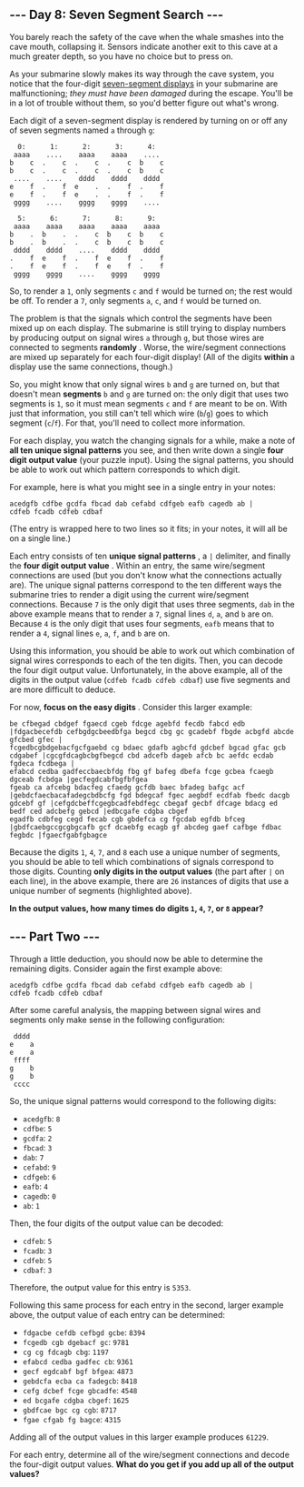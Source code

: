## --- Day 8: Seven Segment Search ---
You barely reach the safety of the cave when the whale smashes into the cave mouth, collapsing it. Sensors indicate another exit to this cave at a much greater depth, so you have no choice but to press on.

As your submarine slowly makes its way through the cave system, you notice that the four-digit  [seven-segment displays](https://en.wikipedia.org/wiki/Seven-segment_display)  in your submarine are malfunctioning;  *they must have been damaged*  during the escape. You'll be in a lot of trouble without them, so you'd better figure out what's wrong.

Each digit of a seven-segment display is rendered by turning on or off any of seven segments named `a` through `g`:

```
  0:      1:      2:      3:      4:
 aaaa    ....    aaaa    aaaa    ....
b    c  .    c  .    c  .    c  b    c
b    c  .    c  .    c  .    c  b    c
 ....    ....    dddd    dddd    dddd
e    f  .    f  e    .  .    f  .    f
e    f  .    f  e    .  .    f  .    f 
 gggg    ....    gggg    gggg    ....

  5:      6:      7:      8:      9:
 aaaa    aaaa    aaaa    aaaa    aaaa
b    .  b    .  .    c  b    c  b    c
b    .  b    .  .    c  b    c  b    c
 dddd    dddd    ....    dddd    dddd
.    f  e    f  .    f  e    f  .    f
.    f  e    f  .    f  e    f  .    f
 gggg    gggg    ....    gggg    gggg
```
So, to render a `1`, only segments `c` and `f` would be turned on; the rest would be off. To render a `7`, only segments `a`, `c`, and `f` would be turned on.

The problem is that the signals which control the segments have been mixed up on each display. The submarine is still trying to display numbers by producing output on signal wires `a` through `g`, but those wires are connected to segments  **randomly** . Worse, the wire/segment connections are mixed up separately for each four-digit display! (All of the digits  **within**  a display use the same connections, though.)

So, you might know that only signal wires `b` and `g` are turned on, but that doesn't mean  **segments** `b` and `g` are turned on: the only digit that uses two segments is `1`, so it must mean segments `c` and `f` are meant to be on. With just that information, you still can't tell which wire (`b`/`g`) goes to which segment (`c`/`f`). For that, you'll need to collect more information.

For each display, you watch the changing signals for a while, make a note of  **all ten unique signal patterns**  you see, and then write down a single  **four digit output value**  (your puzzle input). Using the signal patterns, you should be able to work out which pattern corresponds to which digit.

For example, here is what you might see in a single entry in your notes:

```
acedgfb cdfbe gcdfa fbcad dab cefabd cdfgeb eafb cagedb ab |
cdfeb fcadb cdfeb cdbaf
```
(The entry is wrapped here to two lines so it fits; in your notes, it will all be on a single line.)

Each entry consists of ten  **unique signal patterns** , a `|` delimiter, and finally the  **four digit output value** . Within an entry, the same wire/segment connections are used (but you don't know what the connections actually are). The unique signal patterns correspond to the ten different ways the submarine tries to render a digit using the current wire/segment connections. Because `7` is the only digit that uses three segments, `dab` in the above example means that to render a `7`, signal lines `d`, `a`, and `b` are on. Because `4` is the only digit that uses four segments, `eafb` means that to render a `4`, signal lines `e`, `a`, `f`, and `b` are on.

Using this information, you should be able to work out which combination of signal wires corresponds to each of the ten digits. Then, you can decode the four digit output value. Unfortunately, in the above example, all of the digits in the output value (`cdfeb fcadb cdfeb cdbaf`) use five segments and are more difficult to deduce.

For now,  **focus on the easy digits** . Consider this larger example:

```
be cfbegad cbdgef fgaecd cgeb fdcge agebfd fecdb fabcd edb |fdgacbecefdb cefbgdgcbeedbfga begcd cbg gc gcadebf fbgde acbgfd abcde gfcbed gfec |
fcgedbcgbdgebacfgcfgaebd cg bdaec gdafb agbcfd gdcbef bgcad gfac gcb cdgabef |cgcgfdcagbcbgfbegcd cbd adcefb dageb afcb bc aefdc ecdab fgdeca fcdbega |
efabcd cedba gadfeccbaecbfdg fbg gf bafeg dbefa fcge gcbea fcaegb dgceab fcbdga |gecfegdcabfbgfbfgea
fgeab ca afcebg bdacfeg cfaedg gcfdb baec bfadeg bafgc acf |gebdcfaecbacafadegcbdbcfg fgd bdegcaf fgec aegbdf ecdfab fbedc dacgb gdcebf gf |cefgdcbeffcgegbcadfebdfegc cbegaf gecbf dfcage bdacg ed bedf ced adcbefg gebcd |edbcgafe cdgba cbgef
egadfb cdbfeg cegd fecab cgb gbdefca cg fgcdab egfdb bfceg |gbdfcaebgccgcgbgcafb gcf dcaebfg ecagb gf abcdeg gaef cafbge fdbac fegbdc |fgaecfgabfgbagce
```
Because the digits `1`, `4`, `7`, and `8` each use a unique number of segments, you should be able to tell which combinations of signals correspond to those digits. Counting  **only digits in the output values**  (the part after `|` on each line), in the above example, there are `26` instances of digits that use a unique number of segments (highlighted above).

 **In the output values, how many times do digits `1`, `4`, `7`, or `8` appear?** 

## --- Part Two ---
Through a little deduction, you should now be able to determine the remaining digits. Consider again the first example above:

```
acedgfb cdfbe gcdfa fbcad dab cefabd cdfgeb eafb cagedb ab |
cdfeb fcadb cdfeb cdbaf
```
After some careful analysis, the mapping between signal wires and segments only make sense in the following configuration:

```
 dddd
e    a
e    a
 ffff
g    b
g    b
 cccc
```
So, the unique signal patterns would correspond to the following digits:


- `acedgfb`: `8`
- `cdfbe`: `5`
- `gcdfa`: `2`
- `fbcad`: `3`
- `dab`: `7`
- `cefabd`: `9`
- `cdfgeb`: `6`
- `eafb`: `4`
- `cagedb`: `0`
- `ab`: `1`

Then, the four digits of the output value can be decoded:


- `cdfeb`: `5`
- `fcadb`: `3`
- `cdfeb`: `5`
- `cdbaf`: `3`

Therefore, the output value for this entry is `5353`.

Following this same process for each entry in the second, larger example above, the output value of each entry can be determined:


- `fdgacbe cefdb cefbgd gcbe`: `8394`
- `fcgedb cgb dgebacf gc`: `9781`
- `cg cg fdcagb cbg`: `1197`
- `efabcd cedba gadfec cb`: `9361`
- `gecf egdcabf bgf bfgea`: `4873`
- `gebdcfa ecba ca fadegcb`: `8418`
- `cefg dcbef fcge gbcadfe`: `4548`
- `ed bcgafe cdgba cbgef`: `1625`
- `gbdfcae bgc cg cgb`: `8717`
- `fgae cfgab fg bagce`: `4315`

Adding all of the output values in this larger example produces `61229`.

For each entry, determine all of the wire/segment connections and decode the four-digit output values.  **What do you get if you add up all of the output values?** 

